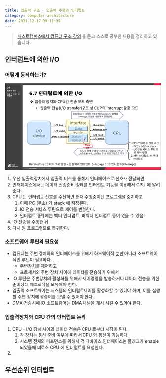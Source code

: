 ```yaml
---
title: 입출력 구조 - 입출력 수행과 인터럽트 
category: computer-architecture
date: 2021-12-17 09:11:35
---
```


> [패스트캠퍼스에서 컴퓨터 구조 강의](https://fastcampus.co.kr/dev_online_computer) 를 듣고 스스로 공부한 내용을 정리하고 있습니다.

## 인터럽트에 의한 I/O 

### 어떻게 동작하는가? 
![img_7.png](/.gitbook/assets/computer-1601.png)

1. 우선 입출력장치에서 입출력 버스를 통해서 인터페이스로 신호가 전달되면
2. 인터페이스에서는 데이터 전송준비 상태를 인터럽트 기능을 이용해서 CPU 에 알려준다. 
3. CPU 는 인터럽트 신호를 수신하면 현재 수행중이던 프로그램을 중지하고 
   1. 이때 PC (주소) 가 stack 에 저장된다. 
   2. IO 전송 서비스 루틴으로 제어를 변경한다. 
   3. 인터럽트 종류에는 백터 인터럽트, 비벡터 인터럽트 등이 있을 수 있음! 
4. IO 전송을 수행한 뒤
5. 다시 원 프로그램으로 복귀한다. 

### 소프트웨어 루틴의 필요성
- 컴퓨터는 주변 장치와의 인터페이스를 위해서 하드웨어적 뿐만 아니라 소프트웨어적인 루틴이 필요하다. 
  - 주변장치를 제어하고 
  - 프로세서와 주변 장치 사이에 데이터를 전송하기 위해서 
- IO 루틴은 주변장치의 활성화를 위해서 제어명령을 발송하거나 데이터 전송을 위한 준비상태 체크로직을 보유해야 한다. 
- 입출력 소프트웨어는 시스템의 인터럽트제어를 활성화할 수 있어야 하며, 이를 실행할 주변 장치에 명령어를 보낼 수 있어야 한다. 
- DMA 전송시에 IO 소프트웨어는 DMA 채널을 개시 시킬 수 있어야 한다. 

### 입출력장치와 CPU 간의 인터럽트 논리 
1. CPU - I/O 장치 사이의 데이터 전송은 CPU 로부터 시작이 된다. 
   1. 각 장치는 통신 준비 여부에 따라서 CPU 와 통신이 가능하다. 
   2. 시스템 전체의 퍼포먼스를 위해서 각 디바이스 인터페이스는 플래그가 enable 되었을때 비로소 CPU 에 인터럽트를 요청한다. 
2. 


## 우선순위 인터럽트 